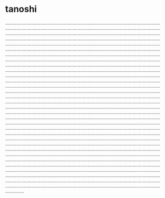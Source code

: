 # tanoshi
...............................................................................................................................................................................................................................................................................................................................................................................................................................................................................................................................................................................................................................................................................................................................................................................................................................................................................................................................................................................................................................................................................................................................................................................................................................................................................................................................................................................................................................................................................................................................................................................................................................................................................................................................................................................................................................................................................................................................................................................................................................................................................................................................................................................................................................................................................................................................................................................................................................................................................................................................................................................................................................................................................................................................................................................................................................................................................................................................................................................................................................................................................................................................................................................................................................................................................................................................................................................................................................................................................................................................................................................................................................................................................................................................................................................................................................................................................................................................................................................................................................................................................................................................................